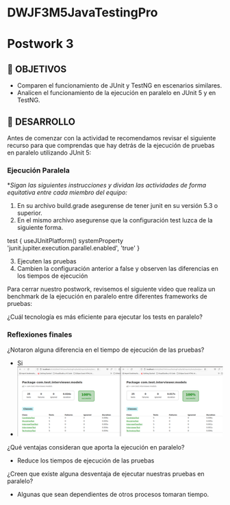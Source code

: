 # DWJF3M5JavaTestingPro

# Postwork 3

## 🎯 OBJETIVOS

- Comparen el funcionamiento de JUnit y TestNG en escenarios similares.
- Analicen el funcionamiento de la ejecución en paralelo en JUnit 5 y en TestNG.


## 🚀 DESARROLLO

Antes de comenzar con la actividad te recomendamos revisar el siguiente recurso para que comprendas que hay detrás de la ejecución de pruebas en paralelo utilizando JUnit 5:

### Ejecución Paralela

**Sigan las siguientes instrucciones y dividan las actividades de forma equitativa entre cada miembro del equipo:*

1. En su archivo build.grade asegurense de tener junit en su versión 5.3 o superior.
2. En el mismo archivo asegurense que la configuración test luzca de la siguiente forma.


test {
useJUnitPlatform()
systemProperty 'junit.jupiter.execution.parallel.enabled', 'true'
}


3. Ejecuten las pruebas
4. Cambien la configuración anterior a false y observen las diferencias en los tiempos de ejecución

Para cerrar nuestro postwork, revisemos el siguiente video que realiza un benchmark de la ejecución en paralelo entre diferentes frameworks de pruebas:

¿Cuál tecnología es más eficiente para ejecutar los tests en paralelo?


### Reflexiones finales

¿Notaron alguna diferencia en el tiempo de ejecución de las pruebas?
- Si
- ![Comparativa de Pruebas](./assets/PruebasParalelas.png)

¿Qué ventajas consideran que aporta la ejecución en paralelo?
- Reduce los tiempos de ejecución de las pruebas

¿Creen que existe alguna desventaja de ejecutar nuestras pruebas en paralelo?
- Algunas que sean dependientes de otros procesos tomaran tiempo.

